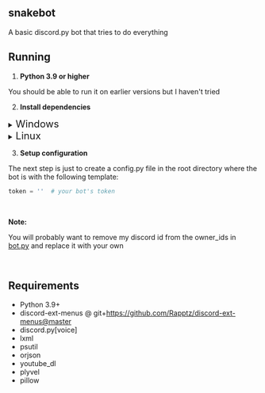## snakebot
A basic discord.py bot that tries to do everything

## Running

1. **Python 3.9 or higher**

You should be able to run it on earlier versions but I haven't tried

2. **Install dependencies**

<details>
<summary><span style="font-size:1.43em;">Windows</span></summary>

```
pip install -U -r requirements.txt
```
or
```
poetry install
```

On windows you will also need plyvel-win32

```
pip install plyvel-win32
```

</details>

<details>

<summary><span style="font-size:1.43em;">Linux</span></summary>

```
pip install -U -r requirements.txt
```
or
```
pip3 install -U -r requirements.txt
```

On linux you will need plyvel

```
pip install plyvel
```

If it fails to install on Debian or Ubuntu try
```
apt-get install libleveldb1v5 libleveldb-dev
```

</details>

3. **Setup configuration**

The next step is just to create a config.py file in the root directory where
the bot is with the following template:

```py
token = ''  # your bot's token
```

&nbsp;

**Note:**

You will probably want to remove my discord id from the owner_ids in [bot.py](https://github.com/Singularitat/snakebot/blob/main/bot.py#L30) and replace it with your own

&nbsp;

## Requirements

- Python 3.9+
- discord-ext-menus @ git+https://github.com/Rapptz/discord-ext-menus@master
- discord.py[voice]
- lxml
- psutil
- orjson
- youtube_dl
- plyvel
- pillow
